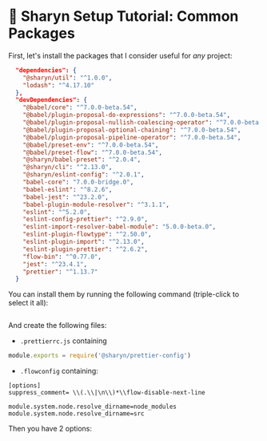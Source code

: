# 🌹 Sharyn Setup Tutorial: Common Packages

First, let's install the packages that I consider useful for _any_ project:

```json
  "dependencies": {
    "@sharyn/util": "^1.0.0",
    "lodash": "^4.17.10"
  },
  "devDependencies": {
    "@babel/core": "^7.0.0-beta.54",
    "@babel/plugin-proposal-do-expressions": "^7.0.0-beta.54",
    "@babel/plugin-proposal-nullish-coalescing-operator": "^7.0.0-beta.54",
    "@babel/plugin-proposal-optional-chaining": "^7.0.0-beta.54",
    "@babel/plugin-proposal-pipeline-operator": "^7.0.0-beta.54",
    "@babel/preset-env": "^7.0.0-beta.54",
    "@babel/preset-flow": "^7.0.0-beta.54",
    "@sharyn/babel-preset": "^2.0.4",
    "@sharyn/cli": "^2.13.0",
    "@sharyn/eslint-config": "^2.0.1",
    "babel-core": "7.0.0-bridge.0",
    "babel-eslint": "^8.2.6",
    "babel-jest": "^23.2.0",
    "babel-plugin-module-resolver": "^3.1.1",
    "eslint": "^5.2.0",
    "eslint-config-prettier": "^2.9.0",
    "eslint-import-resolver-babel-module": "5.0.0-beta.0",
    "eslint-plugin-flowtype": "^2.50.0",
    "eslint-plugin-import": "^2.13.0",
    "eslint-plugin-prettier": "^2.6.2",
    "flow-bin": "^0.77.0",
    "jest": "^23.4.1",
    "prettier": "^1.13.7"
  }
```

You can install them by running the following command (triple-click to select it all):

```bash

```

And create the following files:

- `.prettierrc.js` containing

```js
module.exports = require('@sharyn/prettier-config')
```

- `.flowconfig` containing:

```
[options]
suppress_comment= \\(.\\|\n\\)*\\flow-disable-next-line

module.system.node.resolve_dirname=node_modules
module.system.node.resolve_dirname=src
```


Then you have 2 options:
